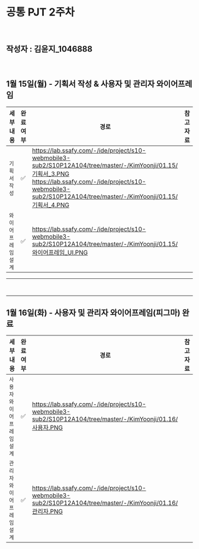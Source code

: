 # 공통 PJT 2주차

<br>

## 작성자 : 김윤지\_1046888

<br>

## 1월 15일(월) - 기획서 작성 & 사용자 및 관리자 와이어프레임 

| 세부내용    | 완료여부           | 경로    | 참고자료    |
| ----------- | ------------------ | ------- | ----------- |
| `기획서 작성` | :white_check_mark: |https://lab.ssafy.com/-/ide/project/s10-webmobile3-sub2/S10P12A104/tree/master/-/KimYoonji/01.15/기획서_3.PNG <br> https://lab.ssafy.com/-/ide/project/s10-webmobile3-sub2/S10P12A104/tree/master/-/KimYoonji/01.15/기획서_4.PNG |  |
| `와이어프레임 설계` | :white_check_mark: |https://lab.ssafy.com/-/ide/project/s10-webmobile3-sub2/S10P12A104/tree/master/-/KimYoonji/01.15/와이어프레임_UI.PNG |  |

---

<br>

---

## 1월 16일(화) - 사용자 및 관리자 와이어프레임(피그마) 완료

| 세부내용    | 완료여부           | 경로    | 참고자료    |
| ----------- | ------------------ | ------- | ----------- |
| `사용자 와이어프레임 설계` | :white_check_mark: |https://lab.ssafy.com/-/ide/project/s10-webmobile3-sub2/S10P12A104/tree/master/-/KimYoonji/01.16/사용자.PNG |  |
| `관리자 와이어프레임 설계` | :white_check_mark: |https://lab.ssafy.com/-/ide/project/s10-webmobile3-sub2/S10P12A104/tree/master/-/KimYoonji/01.16/관리자.PNG |  |





